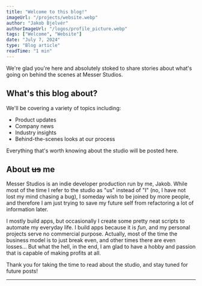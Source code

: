 ```yaml
---
title: "Welcome to this blog!"
imageUrl: "/projects/website.webp"
author: "Jakob Bjelvér"
authorImageUrl: "/logos/profile_picture.webp"
tags: ["Welcome", "Website"]
date: "July 7, 2024"
type: "Blog article"
readTime: "1 min"
---
```


We're glad you're here and absolutely stoked to share stories about what's going on behind the scenes at Messer Studios.

## What's this blog about?

We'll be covering a variety of topics including:

- Product updates
- Company news
- Industry insights
- Behind-the-scenes looks at our process

Everything that's worth knowing about the studio will be posted here.

## About ~~us~~ me

Messer Studios is an indie developer production run by me, Jakob. While most of the time I refer to the studio as "us" instead of "I" (no, I have not lost my mind chasing a bug), I someday wish to be joined by more people, and therefore I am just trying to save my future self from refactoring a lot of information later.

I mostly build apps, but occasionally I create some pretty neat scripts to automate my everyday life. I build apps because it is *fun*, and my personal projects serve no commercial purpose. Actually, most of the time the business model is to just break even, and other times there are even losses... But what the hell, in the end, I am glad to have a hobby and passion that is capable of making profits at all.

Thank you for taking the time to read about the studio, and stay tuned for future posts!

---
